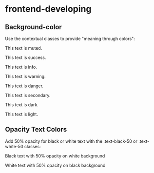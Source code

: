# frontend-developing
<!DOCTYPE html>
<html lang="en">
<head>
  <title>Bootstrap Example</title>
  <meta charset="utf-8">
  <meta name="viewport" content="width=device-width, initial-scale=1">
  <link href="https://cdn.jsdelivr.net/npm/bootstrap@5.2.3/dist/css/bootstrap.min.css" rel="stylesheet">
  <script src="https://cdn.jsdelivr.net/npm/bootstrap@5.2.3/dist/js/bootstrap.bundle.min.js"></script>
</head>
  <body>
  <div class="container mt-3">
    <h2>Background-color</h2>
    <p>Use the contextual classes to provide "meaning through colors":</p>
     <p class="bg-primary p-3">This text is muted.</p>
    <p class="bg-success p-3">This text is success.</p>
    <p class="bg-info p-3">This text is info.</p>
    <p class="bg-warning p-3">This text is warning.</p>
    <p class="bg-danger p-3">This text is danger.</p>
    <p class="bg-secondary p-3">This text is secondary.<p>
    <p class="bg-dark p-3">This text is dark.</p>
    <p class="bg-light p-3">This text is light.</p>
    
  <h2>Opacity Text Colors</h2>
  <p>Add 50% opacity for black or white text with the .text-black-50 or .text-white-50 classes:</p>
  <p class="text-black-50">Black text with 50% opacity on white background</p>
  <p class="text-white-50 bg-dark">White text with 50% opacity on black background</p>
</div>
</body>
</html>

